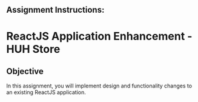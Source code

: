 
## Assignment Instructions: 
# ReactJS Application Enhancement - HUH Store

## Objective
In this assignment, you will implement design and functionality changes to an existing ReactJS application.

